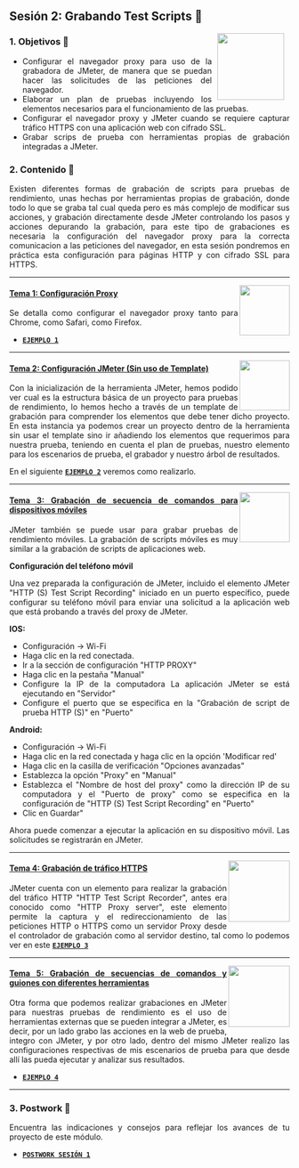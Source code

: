 ## Sesión 2: Grabando Test Scripts 🤖

<img src="../images/android-kotlin.png" align="right" height="120" hspace="10">
<div style="text-align: justify;">

### 1. Objetivos :dart: 

- Configurar el navegador proxy para uso de la grabadora de JMeter, de manera que se puedan hacer las solicitudes de las peticiones del navegador.
- Elaborar un plan de pruebas incluyendo los elementos necesarios para el funcionamiento de las pruebas.
- Configurar el navegador proxy y JMeter cuando se requiere capturar tráfico HTTPS con una aplicación web con cifrado SSL.
- Grabar scrips de prueba con herramientas propias de grabación integradas a JMeter.

### 2. Contenido :blue_book:

Existen diferentes formas de grabación de scripts para pruebas de rendimiento, unas hechas por herramientas propias de grabación, donde todo lo que se graba tal cual queda pero es más complejo de modificar sus acciones, y grabación directamente desde JMeter controlando los pasos y acciones depurando la grabación, para este tipo de grabaciones es necesaria la configuración del navegador proxy para la correcta comunicacion a las peticiones del navegador, en esta sesión pondremos en práctica esta configuración para páginas HTTP y con cifrado SSL para HTTPS.

---

<img src="images/tools.png" align="right" height="90"> 

#### <ins>Tema 1: Configuración Proxy</ins>

Se detalla como configurar el navegador proxy tanto para Chrome, como Safari, como Firefox.

- [**`EJEMPLO 1`**](./Ejemplo-01)

---

<img src="images/structure.png" align="right" height="90"> 

#### <ins>Tema 2: Configuración JMeter (Sin uso de Template)</ins>

Con la inicialización de la herramienta JMeter, hemos podido ver cual es la estructura básica de un proyecto para pruebas de rendimiento, lo hemos hecho a través de un template de grabación para comprender los elementos que debe tener dicho proyecto. En esta instancia ya podemos crear un proyecto dentro de la herramienta sin usar el template sino ir añadiendo los elementos que requerimos para nuestra prueba, teniendo en cuenta el plan de pruebas, nuestro elemento para los escenarios de prueba, el grabador y nuestro árbol de resultados.
  
  En el siguiente [**`EJEMPLO 2`**](./Ejemplo-02) veremos como realizarlo.
  
---

<img src="images/emulator.jpg" align="right" height="90"> 

#### <ins>Tema 3: Grabación de secuencia de comandos para dispositivos móviles</ins>

JMeter también se puede usar para grabar pruebas de rendimiento móviles. La grabación de scripts móviles es muy similar a la grabación de scripts de aplicaciones web.
  
**Configuración del teléfono móvil**

Una vez preparada la configuración de JMeter, incluido el elemento JMeter "HTTP (S) Test Script Recording" iniciado en un puerto específico, puede configurar su teléfono móvil para enviar una
solicitud a la aplicación web que está probando a través del proxy de JMeter. 

**IOS:**
* Configuración -> Wi-Fi
* Haga clic en la red conectada.
* Ir a la sección de configuración "HTTP PROXY"
* Haga clic en la pestaña "Manual"
* Configure la IP de la computadora La aplicación JMeter se está ejecutando en "Servidor" 
* Configure el puerto que se especifica en la "Grabación de script de prueba HTTP (S)" en "Puerto"

**Android:**

* Configuración -> Wi-Fi
* Haga clic en la red conectada y haga clic en la opción 'Modificar red'
* Haga clic en la casilla de verificación "Opciones avanzadas"
* Establezca la opción "Proxy" en "Manual"
* Establezca el "Nombre de host del proxy" como la dirección IP de su computadora y el "Puerto de proxy" como se especifica en la configuración de "HTTP (S) Test Script Recording" en "Puerto"
* Clic en Guardar"

Ahora puede comenzar a ejecutar la aplicación en su dispositivo móvil. Las solicitudes se registrarán en JMeter.


---

<img src="images/chaomi.png" align="right" height="110"> 

#### <ins>Tema 4: Grabación de tráfico HTTPS</ins>

JMeter cuenta con un elemento para realizar la grabación del tráfico HTTP "HTTP Test Script Recorder", antes era conocido como "HTTP Proxy server", este elemento permite la captura y el redireccionamiento de las peticiones HTTP o HTTPS como un servidor Proxy  desde el controlador de grabación como al servidor destino, tal como lo podemos ver en este [**`EJEMPLO 3`**](./Ejemplo-03)

---
  
  <img src="images/chaomi.png" align="right" height="110"> 

#### <ins>Tema 5: Grabación de secuencias de comandos y guiones con diferentes herramientas</ins>

Otra forma que podemos realizar grabaciones en JMeter para nuestras pruebas de rendimiento es el uso de herramientas externas que se pueden integrar a JMeter, es decir, por un lado grabo las acciones en la web de prueba, integro con JMeter, y por otro lado, dentro del mismo JMeter realizo las configuraciones respectivas de mis escenarios de prueba para que desde allí las pueda ejecutar y analizar sus resultados.
  
- [**`EJEMPLO 4`**](./Ejemplo-04)

---

### 3. Postwork :memo:

Encuentra las indicaciones y consejos para reflejar los avances de tu proyecto de este módulo.

- [**`POSTWORK SESIÓN 1`**](./Postwork/)

<br/>


</div>





